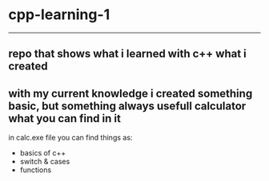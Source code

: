 # cpp-learning-1
---
repo that shows what i learned with c++
what i created
---
with my current knowledge i created something basic, but something always usefull
**calculator**
what you can find in it
---
in calc.exe file you can find things as:
- basics of c++
- switch & cases
- functions
